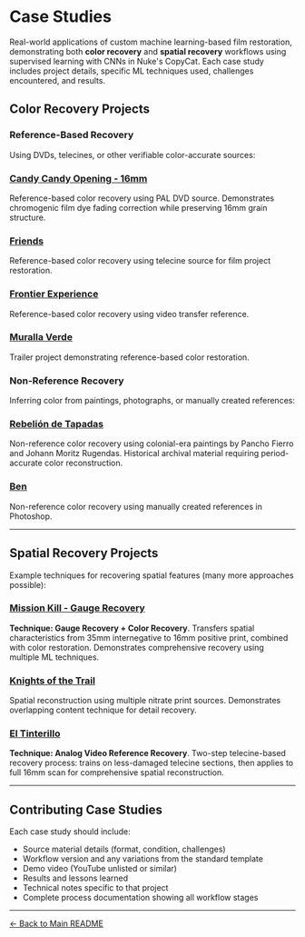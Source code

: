 # Case Studies

Real-world applications of custom machine learning-based film restoration, demonstrating both **color recovery** and **spatial recovery** workflows using supervised learning with CNNs in Nuke's CopyCat. Each case study includes project details, specific ML techniques used, challenges encountered, and results.

## Color Recovery Projects

### Reference-Based Recovery
Using DVDs, telecines, or other verifiable color-accurate sources:

### [Candy Candy Opening - 16mm](https://github.com/fabiocolor/nuke-chroma-recovery-template/blob/main/docs/case-studies/candy-candy-opening.md)
Reference-based color recovery using PAL DVD source. Demonstrates chromogenic film dye fading correction while preserving 16mm grain structure.

### [Friends](https://github.com/fabiocolor/nuke-chroma-recovery-template/blob/main/docs/case-studies/friends-chroma-recovery.md)
Reference-based color recovery using telecine source for film project restoration.

### [Frontier Experience](https://github.com/fabiocolor/nuke-chroma-recovery-template/blob/main/docs/case-studies/frontier-experience-chroma-recovery.md)
Reference-based color recovery using video transfer reference.

### [Muralla Verde](https://github.com/fabiocolor/nuke-chroma-recovery-template/blob/main/docs/case-studies/muralla-verde-chroma-recovery.md)
Trailer project demonstrating reference-based color restoration.

### Non-Reference Recovery
Inferring color from paintings, photographs, or manually created references:

### [Rebelión de Tapadas](https://github.com/fabiocolor/nuke-chroma-recovery-template/blob/main/docs/case-studies/rebelion-de-tapadas-chroma-recovery.md)
Non-reference color recovery using colonial-era paintings by Pancho Fierro and Johann Moritz Rugendas. Historical archival material requiring period-accurate color reconstruction.

### [Ben](https://github.com/fabiocolor/nuke-chroma-recovery-template/blob/main/docs/case-studies/ben-chroma-recovery.md)
Non-reference color recovery using manually created references in Photoshop.

---

## Spatial Recovery Projects

Example techniques for recovering spatial features (many more approaches possible):

### [Mission Kill - Gauge Recovery](https://github.com/fabiocolor/nuke-chroma-recovery-template/blob/main/docs/case-studies/missionkill-combined-recovery.md)
**Technique: Gauge Recovery + Color Recovery**. Transfers spatial characteristics from 35mm internegative to 16mm positive print, combined with color restoration. Demonstrates comprehensive recovery using multiple ML techniques.

### [Knights of the Trail](https://github.com/fabiocolor/nuke-chroma-recovery-template/blob/main/docs/case-studies/knights-trail-spatial-recovery.md)
Spatial reconstruction using multiple nitrate print sources. Demonstrates overlapping content technique for detail recovery.

### [El Tinterillo](https://github.com/fabiocolor/nuke-chroma-recovery-template/blob/main/docs/case-studies/tinterillo-spatial-recovery.md)
**Technique: Analog Video Reference Recovery**. Two-step telecine-based recovery process: trains on less-damaged telecine sections, then applies to full 16mm scan for comprehensive spatial reconstruction.

---

## Contributing Case Studies

Each case study should include:
- Source material details (format, condition, challenges)
- Workflow version and any variations from the standard template
- Demo video (YouTube unlisted or similar)
- Results and lessons learned
- Technical notes specific to that project
- Complete process documentation showing all workflow stages

---

[← Back to Main README](https://github.com/fabiocolor/nuke-chroma-recovery-template/blob/main/README.md)
